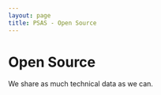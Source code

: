 ```yaml
---
layout: page
title: PSAS - Open Source
---
```


# Open Source

We share as much technical data as we can.



